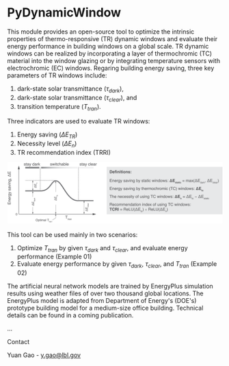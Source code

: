 # PyDynamicWindow

This module provides an open-source tool to optimize the intrinsic properties of thermo-responsive (TR) dynamic windows and evaluate their energy performance in building windows on a global scale. TR dynamic windows can be realized by incorporating a layer of thermochromic (TC) material into the window glazing or by integrating temperature sensors with electrochromic (EC) windows. Regaring building energy saving, three key parameters of TR windows include:
1. dark-state solar transmittance ($\tau_{dark}$), 
2. dark-state solar transmittance ($\tau_{clear}$), and 
3. transition temperature ($T_{tran}$).

Three indicators are used to evaluate TR windows:
1. Energy saving ($\Delta E_{TR}$)
2. Necessity level ($\Delta E_{n}$)
3. TR recommendation index (TRRI)

![Definitions of indicators for TR windows](images/Figure_definitions.png)

This tool can be used mainly in two scenarios:
1. Optimize $T_{tran}$ by given $\tau_{dark}$ and $\tau_{clear}$, and evaluate energy performance (Example 01)
2. Evaluate energy performance by given $\tau_{dark}$, $\tau_{clear}$, and $T_{tran}$ (Example 02)

The artificial neural network models are trained by EnergyPlus simulation results using weather files of over two thousand global locations. The EnergyPlus model is adapted from Department of Energy's (DOE's) prototype building model for a medium-size office building. Technical details can be found in a coming publication.

...

Contact

Yuan Gao - y.gao@lbl.gov


